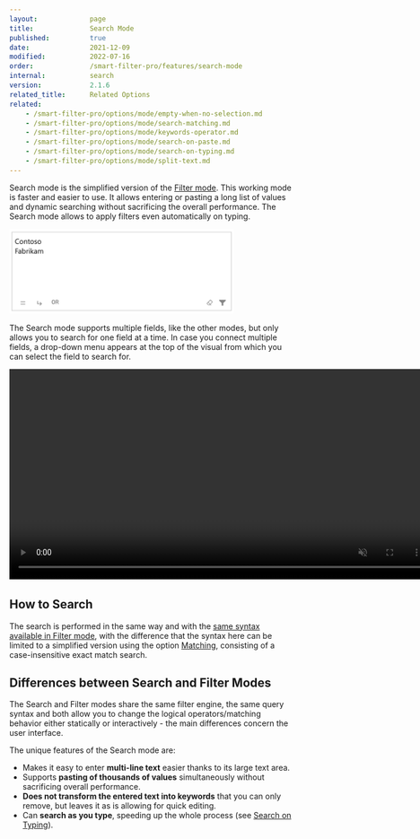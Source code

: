 ```yaml
---
layout:             page
title:              Search Mode
published:          true
date:               2021-12-09
modified:           2022-07-16
order:              /smart-filter-pro/features/search-mode
internal:           search
version:            2.1.6
related_title:      Related Options
related:
    - /smart-filter-pro/options/mode/empty-when-no-selection.md
    - /smart-filter-pro/options/mode/search-matching.md
    - /smart-filter-pro/options/mode/keywords-operator.md
    - /smart-filter-pro/options/mode/search-on-paste.md
    - /smart-filter-pro/options/mode/search-on-typing.md
    - /smart-filter-pro/options/mode/split-text.md
---
```

Search mode is the simplified version of the [Filter mode](filter.md). This working mode is faster and easier to use. It allows entering or pasting a long list of values and dynamic searching without sacrificing the overall performance. The Search mode allows to apply filters even automatically on typing.

<img src="images/search-mode.png" width="400">

The Search mode supports multiple fields, like the other modes, but only allows you to search for one field at a time. In case you connect multiple fields, a drop-down menu appears at the top of the visual from which you can select the field to search for.

<video src="images/search-mode-multiple.mp4" width="750" autoplay loop muted></video>


## How to Search

The search is performed in the same way and with the [same syntax available in Filter mode](filter.md#how-to-search), with the difference that the syntax here can be limited to a simplified version using the option [Matching](../options/mode/search-matching.md), consisting of a case-insensitive exact match search.

## Differences between Search and Filter Modes

The Search and Filter modes share the same filter engine, the same query syntax and both allow you to change the logical operators/matching behavior either statically or interactively - the main differences concern the user interface. 

The unique features of the Search mode are:

- Makes it easy to enter **multi-line text** easier thanks to its large text area.
- Supports **pasting of thousands of values** simultaneously without sacrificing overall performance.
- **Does not transform the entered text into keywords** that you can only remove, but leaves it as is allowing for quick editing.
- Can **search as you type**, speeding up the whole process (see [Search on Typing](../options/mode/search-on-typing.md)).